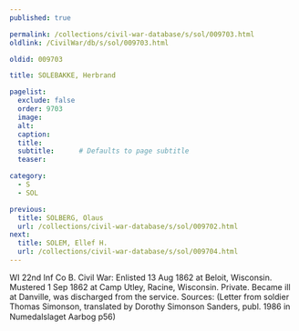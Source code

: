 ```yaml
---
published: true

permalink: /collections/civil-war-database/s/sol/009703.html
oldlink: /CivilWar/db/s/sol/009703.html

oldid: 009703

title: SOLEBAKKE, Herbrand

pagelist:
  exclude: false
  order: 9703
  image: 
  alt:
  caption:
  title:
  subtitle:      # Defaults to page subtitle
  teaser:

category: 
  - S 
  - SOL

previous:
  title: SOLBERG, Olaus
  url: /collections/civil-war-database/s/sol/009702.html  
next:
  title: SOLEM, Ellef H.
  url: /collections/civil-war-database/s/sol/009704.html   
---
```

WI 22nd Inf Co B. Civil War: Enlisted 13 Aug 1862 at Beloit, Wisconsin. Mustered 1 Sep 1862 at Camp Utley, Racine, Wisconsin. Private. Became ill at Danville, was discharged from the service. Sources: (Letter from soldier Thomas Simonson, translated by Dorothy Simonson Sanders, publ. 1986 in &#147;Numedalslaget Aarbog&#148; p56)